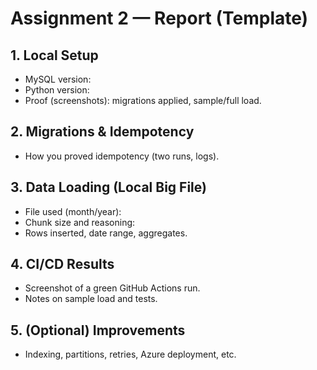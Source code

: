 # Assignment 2 — Report (Template)

## 1. Local Setup
- MySQL version:
- Python version:
- Proof (screenshots): migrations applied, sample/full load.

## 2. Migrations & Idempotency
- How you proved idempotency (two runs, logs).

## 3. Data Loading (Local Big File)
- File used (month/year):
- Chunk size and reasoning:
- Rows inserted, date range, aggregates.

## 4. CI/CD Results
- Screenshot of a green GitHub Actions run.
- Notes on sample load and tests.

## 5. (Optional) Improvements
- Indexing, partitions, retries, Azure deployment, etc.